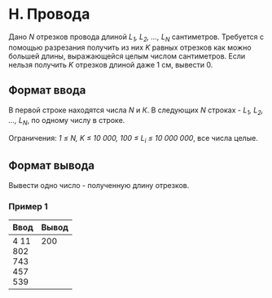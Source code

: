 # H. Провода

Дано *N* отрезков провода длиной *L<sub>1</sub>, L<sub>2</sub>, ..., L<sub>N</sub>* сантиметров. Требуется с помощью разрезания получить из них *K* равных отрезков как можно большей длины, выражающейся целым числом сантиметров. Если нельзя получить *K* отрезков длиной даже 1 см, вывести 0.

## Формат ввода
В первой строке находятся числа *N* и *К*. В следующих *N* строках - *L<sub>1</sub>, L<sub>2</sub>, ..., L<sub>N</sub>*, по одному числу в строке.

Ограничения: *1 ≤ N, K ≤ 10 000, 100 ≤ L<sub>i</sub> ≤ 10 000 000*, все числа целые.

## Формат вывода
Вывести одно число - полученную длину отрезков.

### Пример 1
Ввод | Вывод
---| ---
4 11 <br> 802 <br> 743 <br> 457 <br> 539 | 200 <br><br><br><br><br>
